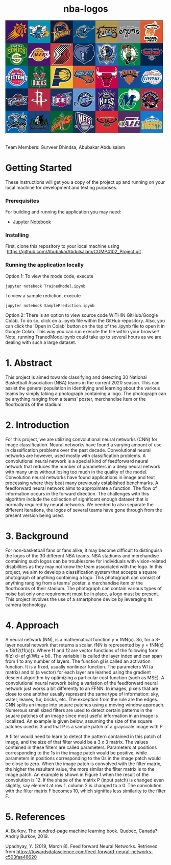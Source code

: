 <p align="center">
    <h1 align="center">nba-logos</h1>
    <img src="screenshots/logos.png">
</p>

Team Members:
Gurveer Dhindsa, Abubakar Abdulsalam

# Getting Started
These instructions will get you a copy of the project up and running on your local machine for development and testing purposes.

### Prerequisites
For building and running the application you may need:
- [Jupyter Notebook](https://jupyter.org/install)

### Installing
First, clone this repository to your local machine using `https://github.com/AbubakarAbdulsalam/COMP4102_Project.git

### Running the application locally
Option 1:
To view the mode code, execute
```
jupyter notebook TrainedModel.ipynb
```
To view a sample rediction, execute
```
jupyter notebook SamplePrediction.ipynb
```

Option 2:
There is an option to view source code WITHIN GitHub/Google Colab. To do so, click on a .ipynb file within the GitHub repository.
Also, you can click the 'Open in Colab' button on the top of the .ipynb file to open it in Google Colab. This way you can run execute the file within your browser!
Note, running TranedMode.ipynb could take up to several hours as we are dealing with such a large dataset.

# 1. Abstract
This project is aimed towards classifying and detecting 30 National Basketball Association (NBA) teams in the current 2020 season. This can assist the general population in identifying and learning about the various teams by simply taking a photograph containing a logo. The photograph can be anything ranging from a teams’ poster, merchandise item or the floorboards of the stadium.

# 2. Introduction
For this project, we are utilizing convolutional neural networks (CNN) for image classification. Neural networks have found a varying amount of use in classification problems over the past decade. Convolutional neural networks are however, used mostly with classification problems. A convolutional neural network is a special kind of feedforward neural network that  reduces the number of parameters in a deep neural network with many units without losing too much in the quality of the model. Convolution neural networks have found applications in image and text processing where they beat many previously established benchmarks. A feedforward neural network aims to approximate a function. The flow of information occurs in the forward direction. The challenges with this algorithm include the collection of significant enough dataset that is normally required by neural networks. We needed to also separate the different iterations, the logos of several teams have gone through from the present version being used.

# 3. Background
For non-basketball fans or fans alike, it may become difficult to distinguish the logos of the 30 different NBA teams. NBA stadiums and merchandise containing such logos can be troublesome for individuals with vision-related disabilities as they may not know the team associated with the logo. In this project, we aim to develop a classification system that accepts a square photograph of anything containing a logo. This photograph can consist of anything ranging from a teams’ poster, a merchandise item or the floorboards of their stadium. The photograph can contain various types of noise but only one requirement must be in place, a logo must be present. This project involves the use of a smartphone device by leveraging its camera technology. 

# 4. Approach
A neural network (NN), is a mathematical function y = fNN(x). So, for a 3-layer neural network that returns a scalar, fNN is represented by y = fNN(x) = f3(f2(f1(x))). Where f1 and f2 are vector functions of the following form fl(z) d=ef gl(Wlz + bl). The variable l is called the layer index and can span from 1 to any number of layers. The function gl is called an activation function. It is a fixed, usually nonlinear function. The parameters Wl (a matrix) and bl (a vector) for each layer are learned using the gradient descent algorithm by optimizing a particular cost function (such as MSE). A convolutional neural network being a variation of the feedforward neural network just works a bit differently to an FFNN. In images, pixels that are close to one another usually represent the same type of information: sky, water, leaves, fur, bricks, etc. The exception from the rule are the edges. CNN splits an image into square patches using a moving window approach. Numerous small sized filters are used to detect certain patterns in the square patches of an image since most useful information in an image is localized. An example is given below, assuming the size of the square patches used is 3 and that P is a sample patch of a grayscale image with P.

A filter would need to learn to detect the pattern contained in this patch of image, and the size of that filter would be a 3 x 3 matrix.  The values contained in these filters are called parameters. Parameters at positions corresponding to the 1s in the image patch would be positive, while parameters in positions corresponding to the 0s in the image patch would be close to zero. When the image patch is convolved with the filter matrix, the higher the resultant value, the more similar the filter matrix is to the image patch. An example is shown in Figure 1 when the result of the convolution is 12. If the shape of the matrix P (input patch) is changed even slightly, say element at row 1, column 2 is changed to a 0. The convolution with the filter matrix F becomes 10, which signifies less similarity to the filter F.


# 5. References
A. Burkov, The hundred-page machine learning book. Quebec, Canada?: Andriy Burkov, 2019.

Upadhyay, Y. (2019, March 8). Feed forward Neural Networks. Retrieved from https://towardsdatascience.com/feed-forward-neural-networks-c503faa46620

